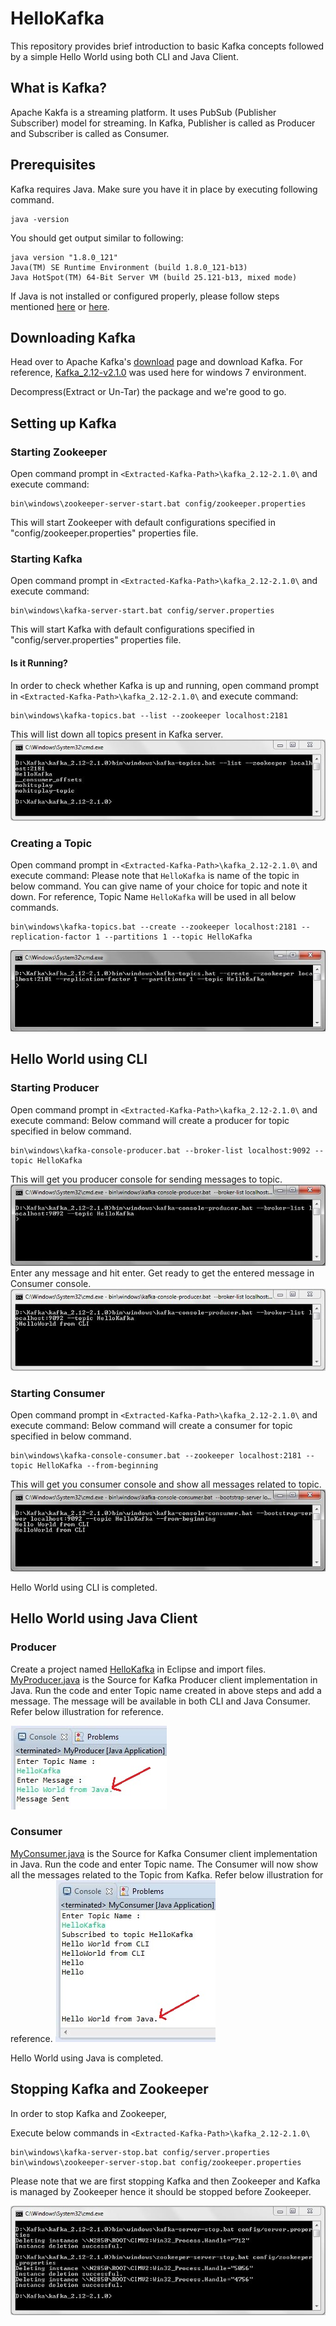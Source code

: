 # HelloKafka
This repository provides brief introduction to basic Kafka concepts followed by a simple Hello World using both CLI and Java Client.

## What is Kafka?
Apache Kakfa is a streaming platform. It uses PubSub (Publisher Subscriber) model for streaming. In Kafka, Publisher is called as Producer and Subscriber is called as Consumer.

## Prerequisites
Kafka requires Java. Make sure you have it in place by executing following command.
```CMD
java -version
```
You should get output similar to following:
```CMD
java version "1.8.0_121"
Java(TM) SE Runtime Environment (build 1.8.0_121-b13)
Java HotSpot(TM) 64-Bit Server VM (build 25.121-b13, mixed mode)
```
If Java is not installed or configured properly, please follow steps mentioned [here](https://www.java.com/en/download/help/download_options.xml) or [here](https://www3.ntu.edu.sg/home/ehchua/programming/howto/JDK_Howto.html).

## Downloading Kafka
Head over to Apache Kafka's [download](https://kafka.apache.org/downloads) page and download Kafka.
For reference, [Kafka_2.12-v2.1.0](http://mirrors.wuchna.com/apachemirror/kafka/2.1.0/kafka_2.12-2.1.0.tgz) was used here for windows 7 environment.

Decompress(Extract or Un-Tar) the package and we're good to go.

## Setting up Kafka

### Starting Zookeeper

Open command prompt in `<Extracted-Kafka-Path>\kafka_2.12-2.1.0\` and execute command:
```CMD
bin\windows\zookeeper-server-start.bat config/zookeeper.properties
```
This will start Zookeeper with default configurations specified in "config/zookeeper.properties" properties file.

### Starting Kafka
Open command prompt in `<Extracted-Kafka-Path>\kafka_2.12-2.1.0\` and execute command:
```CMD
bin\windows\kafka-server-start.bat config/server.properties
```
This will start Kafka with default configurations specified in "config/server.properties" properties file.

#### Is it Running?
In order to check whether Kafka is up and running, open command prompt in `<Extracted-Kafka-Path>\kafka_2.12-2.1.0\` and execute command:
```CMD
bin\windows\kafka-topics.bat --list --zookeeper localhost:2181
```
This will list down all topics present in Kafka server.
![ListingKafkaTopics](https://raw.githubusercontent.com/contactsharmamohit/HelloKafka/master/Illustrations/ListingKafkaTopics.JPG)

### Creating a Topic
Open command prompt in `<Extracted-Kafka-Path>\kafka_2.12-2.1.0\` and execute command:
Please note that `HelloKafka` is name of the topic in below command. 
You can give name of your choice for topic and note it down. 
For reference, Topic Name `HelloKafka` will be used in all below commands.
```CMD
bin\windows\kafka-topics.bat --create --zookeeper localhost:2181 --replication-factor 1 --partitions 1 --topic HelloKafka
```
![CreatingKafkaTopic](https://raw.githubusercontent.com/contactsharmamohit/HelloKafka/master/Illustrations/CreatingKafkaTopic.JPG)
## Hello World using CLI
### Starting Producer
Open command prompt in `<Extracted-Kafka-Path>\kafka_2.12-2.1.0\` and execute command:
Below command will create a producer for topic specified in below command.
```CMD
bin\windows\kafka-console-producer.bat --broker-list localhost:9092 --topic HelloKafka
```
This will get you producer console for sending messages to topic.
![StartingProducerCLI](https://raw.githubusercontent.com/contactsharmamohit/HelloKafka/master/Illustrations/StartingProducerCLI.JPG)
Enter any message and hit enter. Get ready to get the entered message in Consumer console.
![SendingMessageProducerCLI](https://raw.githubusercontent.com/contactsharmamohit/HelloKafka/master/Illustrations/SendingMessageProducerCLI.JPG)

### Starting Consumer
Open command prompt in `<Extracted-Kafka-Path>\kafka_2.12-2.1.0\` and execute command:
Below command will create a consumer for topic specified in below command.
```CMD
bin\windows\kafka-console-consumer.bat --zookeeper localhost:2181 --topic HelloKafka --from-beginning
```
This will get you consumer console and show all messages related to topic.
![StartingConsumerCLI](https://raw.githubusercontent.com/contactsharmamohit/HelloKafka/master/Illustrations/StartingConsumerCLI.JPG)

Hello World using CLI is completed.

## Hello World using Java Client
### Producer
Create a project named [HelloKafka](https://github.com/contactsharmamohit/HelloKafka/tree/master/HelloKafka) in Eclipse and import files.
[MyProducer.java](https://github.com/contactsharmamohit/HelloKafka/blob/master/HelloKafka/src/hello/kafka/MyProducer.java) is the Source for Kafka Producer client implementation in Java.
Run the code and enter Topic name created in above steps and add a message. The message will be available in both CLI and Java Consumer.
Refer below illustration for reference.

![StartingConsumerCLI](https://raw.githubusercontent.com/contactsharmamohit/HelloKafka/master/Illustrations/ProducerConsoleJava.JPG)

### Consumer
[MyConsumer.java](https://github.com/contactsharmamohit/HelloKafka/blob/master/HelloKafka/src/hello/kafka/MyConsumer.java) is the Source for Kafka Consumer client implementation in Java.
Run the code and enter Topic name. The Consumer will now show all the messages related to the Topic from Kafka.
Refer below illustration for reference.
![ConsumerConsoleJava](https://raw.githubusercontent.com/contactsharmamohit/HelloKafka/master/Illustrations/ConsumerConsoleJava.JPG)

Hello World using Java is completed.

## Stopping Kafka and Zookeeper
In order to stop Kafka and Zookeeper,

Execute below commands in `<Extracted-Kafka-Path>\kafka_2.12-2.1.0\`
```CMD
bin\windows\kafka-server-stop.bat config/server.properties
bin\windows\zookeeper-server-stop.bat config/zookeeper.properties
```
Please note that we are first stopping Kafka and then Zookeeper and Kafka is managed by Zookeeper hence it should be stopped before Zookeeper.

![StoppingZookeperAndKafka](https://raw.githubusercontent.com/contactsharmamohit/HelloKafka/master/Illustrations/StoppingZookeperAndKafka.JPG)
